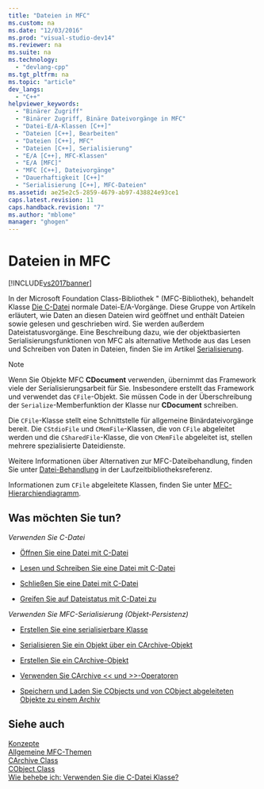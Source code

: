 ```yaml
---
title: "Dateien in MFC"
ms.custom: na
ms.date: "12/03/2016"
ms.prod: "visual-studio-dev14"
ms.reviewer: na
ms.suite: na
ms.technology: 
  - "devlang-cpp"
ms.tgt_pltfrm: na
ms.topic: "article"
dev_langs: 
  - "C++"
helpviewer_keywords: 
  - "Binärer Zugriff"
  - "Binärer Zugriff, Binäre Dateivorgänge in MFC"
  - "Datei-E/A-Klassen [C++]"
  - "Dateien [C++], Bearbeiten"
  - "Dateien [C++], MFC"
  - "Dateien [C++], Serialisierung"
  - "E/A [C++], MFC-Klassen"
  - "E/A [MFC]"
  - "MFC [C++], Dateivorgänge"
  - "Dauerhaftigkeit [C++]"
  - "Serialisierung [C++], MFC-Dateien"
ms.assetid: ae25e2c5-2859-4679-ab97-438824e93ce1
caps.latest.revision: 11
caps.handback.revision: "7"
ms.author: "mblome"
manager: "ghogen"
---
```

# Dateien in MFC
[!INCLUDE[vs2017banner](../assembler/inline/includes/vs2017banner.md)]

In der Microsoft Foundation Class\-Bibliothek " \(MFC\-Bibliothek\), behandelt Klasse [Die C\-Datei](../mfc/reference/cfile-class.md) normale Datei\-E\/A\-Vorgänge.  Diese Gruppe von Artikeln erläutert, wie Daten an diesen Dateien wird geöffnet und enthält Dateien sowie gelesen und geschrieben wird.  Sie werden außerdem Dateistatusvorgänge.  Eine Beschreibung dazu, wie der objektbasierten Serialisierungsfunktionen von MFC als alternative Methode aus das Lesen und Schreiben von Daten in Dateien, finden Sie im Artikel [Serialisierung](../mfc/serialization-in-mfc.md).  
  
> [!NOTE]
>  Wenn Sie Objekte MFC **CDocument** verwenden, übernimmt das Framework viele der Serialisierungsarbeit für Sie.  Insbesondere erstellt das Framework und verwendet das `CFile`\-Objekt.  Sie müssen Code in der Überschreibung der `Serialize`\-Memberfunktion der Klasse nur **CDocument** schreiben.  
  
 Die `CFile`\-Klasse stellt eine Schnittstelle für allgemeine Binärdateivorgänge bereit.  Die `CStdioFile` und `CMemFile`\-Klassen, die von `CFile` abgeleitet werden und die `CSharedFile`\-Klasse, die von `CMemFile` abgeleitet ist, stellen mehrere spezialisierte Dateidienste.  
  
 Weitere Informationen über Alternativen zur MFC\-Dateibehandlung, finden Sie unter [Datei\-Behandlung](../c-runtime-library/file-handling.md) in der Laufzeitbibliotheksreferenz.  
  
 Informationen zum `CFile` abgeleitete Klassen, finden Sie unter [MFC\-Hierarchiendiagramm](../mfc/hierarchy-chart.md).  
  
## Was möchten Sie tun?  
 *Verwenden Sie C\-Datei*  
  
-   [Öffnen Sie eine Datei mit C\-Datei](../mfc/opening-files.md)  
  
-   [Lesen und Schreiben Sie eine Datei mit C\-Datei](../mfc/reading-and-writing-files.md)  
  
-   [Schließen Sie eine Datei mit C\-Datei](../mfc/closing-files.md)  
  
-   [Greifen Sie auf Dateistatus mit C\-Datei zu](../mfc/accessing-file-status.md)  
  
 *Verwenden Sie MFC\-Serialisierung \(Objekt\-Persistenz\)*  
  
-   [Erstellen Sie eine serialisierbare Klasse](../mfc/serialization-making-a-serializable-class.md)  
  
-   [Serialisieren Sie ein Objekt über ein CArchive\-Objekt](../mfc/serialization-serializing-an-object.md)  
  
-   [Erstellen Sie ein CArchive\-Objekt](../mfc/two-ways-to-create-a-carchive-object.md)  
  
-   [Verwenden Sie CArchive \<\< und \>\>\-Operatoren](../mfc/using-the-carchive-output-and-input-operators.md)  
  
-   [Speichern und Laden Sie CObjects und von CObject abgeleiteten Objekte zu einem Archiv](../mfc/storing-and-loading-cobjects-via-an-archive.md)  
  
## Siehe auch  
 [Konzepte](../mfc/mfc-concepts.md)   
 [Allgemeine MFC\-Themen](../mfc/general-mfc-topics.md)   
 [CArchive Class](../mfc/reference/carchive-class.md)   
 [CObject Class](../mfc/reference/cobject-class.md)   
 [Wie behebe ich: Verwenden Sie die C\-Datei Klasse?](http://go.microsoft.com/fwlink/?LinkId=128046)
